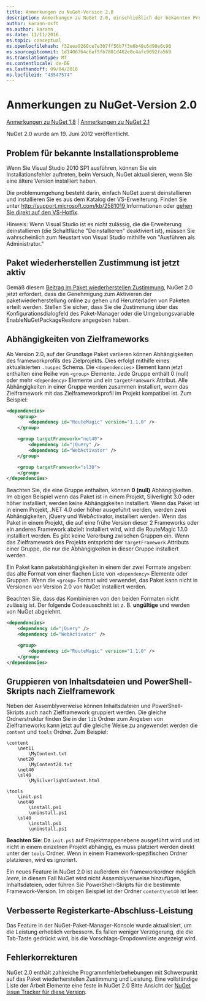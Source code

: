 ```yaml
---
title: Anmerkungen zu NuGet-Version 2.0
description: Anmerkungen zu NuGet 2.0, einschließlich der bekannten Probleme, Fehlerkorrekturen, hinzugefügter Features und DCRs.
author: karann-msft
ms.author: karann
ms.date: 11/11/2016
ms.topic: conceptual
ms.openlocfilehash: f32eea9260ce7e307ff56b7f3e6b48c6d98e6c90
ms.sourcegitcommit: 1d1406764c6af5fb7801d462e0c4afc9092fa569
ms.translationtype: MT
ms.contentlocale: de-DE
ms.lasthandoff: 09/04/2018
ms.locfileid: "43547574"
---
```

# <a name="nuget-20-release-notes"></a>Anmerkungen zu NuGet-Version 2.0

[Anmerkungen zu NuGet 1.8](../release-notes/nuget-1.8.md) | [Anmerkungen zu NuGet 2.1](../release-notes/nuget-2.1.md)

NuGet 2.0 wurde am 19. Juni 2012 veröffentlicht.

## <a name="known-installation-issue"></a>Problem für bekannte Installationsprobleme
Wenn Sie Visual Studio 2010 SP1 ausführen, können Sie ein Installationsfehler auftreten, beim Versuch, NuGet aktualisieren, wenn Sie eine ältere Version installiert haben.

Die problemumgehung besteht darin, einfach NuGet zuerst deinstallieren und installieren Sie es aus dem Katalog der VS-Erweiterung.  Finden Sie unter [ http://support.microsoft.com/kb/2581019 ](http://support.microsoft.com/kb/2581019) Informationen oder [gehen Sie direkt auf den VS-Hotfix](http://bit.ly/vsixcertfix).

Hinweis: Wenn Visual Studio ist es nicht zulässig, die die Erweiterung deinstallieren (die Schaltfläche "Deinstallieren" deaktiviert ist), müssen Sie wahrscheinlich zum Neustart von Visual Studio mithilfe von "Ausführen als Administrator."

## <a name="package-restore-consent-is-now-active"></a>Paket wiederherstellen Zustimmung ist jetzt aktiv

Gemäß diesem [Beitrag im Paket wiederherstellen Zustimmung](http://blog.nuget.org/20120518/package-restore-and-consent.html), NuGet 2.0 jetzt erfordert, dass die Genehmigung zum Aktivieren der paketwiederherstellung online zu gehen und Herunterladen von Paketen erteilt werden. Stellen Sie sicher, dass Sie die Zustimmung über das Konfigurationsdialogfeld des Paket-Manager oder die Umgebungsvariable EnableNuGetPackageRestore angegeben haben.

## <a name="group-dependencies-by-target-frameworks"></a>Abhängigkeiten von Zielframeworks

Ab Version 2.0, auf der Grundlage Paket variieren können Abhängigkeiten des frameworkprofils des Zielprojekts. Dies erfolgt mithilfe eines aktualisierten `.nuspec` Schema. Die `<dependencies>` Element kann jetzt enthalten eine Reihe von `<group>` Elemente. Jede Gruppe enthält 0 (null) oder mehr `<dependency>` Elemente und ein `targetFramework` Attribut. Alle Abhängigkeiten in einer Gruppe werden zusammen installiert, wenn das Zielframework mit das Zielframeworkprofil im Projekt kompatibel ist. Zum Beispiel:

```xml
<dependencies>
    <group>
        <dependency id="RouteMagic" version="1.1.0" />
    </group>

    <group targetFramework="net40">
        <dependency id="jQuery" />
        <dependency id="WebActivator" />
    </group>

    <group targetFramework="sl30">
    </group>
</dependencies>
```

Beachten Sie, die eine Gruppe enthalten, können **0 (null)** Abhängigkeiten. Im obigen Beispiel wenn das Paket ist in einem Projekt, Silverlight 3.0 oder höher installiert, werden keine Abhängigkeiten installiert. Wenn das Paket ist in einem Projekt, .NET 4.0 oder höher ausgeführt werden, werden zwei Abhängigkeiten, jQuery und WebActivator, installiert werden.  Wenn das Paket in einem Projekt, die auf eine frühe Version dieser 2 Frameworks oder ein anderes Framework abzielt installiert wird, wird die RouteMagic 1.1.0 installiert werden. Es gibt keine Vererbung zwischen Gruppen ein. Wenn das Zielframework des Projekts entspricht der `targetFramework` Attributs einer Gruppe, die nur die Abhängigkeiten in dieser Gruppe installiert werden.

Ein Paket kann paketabhängigkeiten in einem der zwei Formate angeben: das alte Format von einer flachen Liste von `<dependency>` Elemente oder Gruppen. Wenn die `<group>` Format wird verwendet, das Paket kann nicht in Versionen vor Version 2.0 von NuGet installiert werden.

Beachten Sie, dass das Kombinieren von den beiden Formaten nicht zulässig ist. Der folgende Codeausschnitt ist z. B. **ungültige** und werden von NuGet abgelehnt.

```xml
<dependencies>
    <dependency id="jQuery" />
    <dependency id="WebActivator" />

    <group>
        <dependency id="RouteMagic" version="1.1.0" />
    </group>
</dependencies>
```

## <a name="grouping-content-files-and-powershell-scripts-by-target-framework"></a>Gruppieren von Inhaltsdateien und PowerShell-Skripts nach Zielframework

Neben der Assemblyverweise können Inhaltsdateien und PowerShell-Skripts auch nach Zielframework gruppiert werden. Die gleiche Ordnerstruktur finden Sie in der `lib` Ordner zum Angeben von Zielframeworks kann jetzt auf die gleiche Weise zu angewendet werden die `content` und `tools` Ordner. Zum Beispiel:

    \content
        \net11
            \MyContent.txt
        \net20
            \MyContent20.txt
        \net40
        \sl40
            \MySilverlightContent.html

    \tools
        \init.ps1
        \net40
            \install.ps1
            \uninstall.ps1
        \sl40
            \install.ps1
            \uninstall.ps1

**Beachten Sie**: Da `init.ps1` auf Projektmappenebene ausgeführt wird und ist nicht in einem einzelnen Projekt abhängig, es muss platziert werden direkt unter der `tools` Ordner. Wenn in einem Framework-spezifischen Ordner platzieren, wird es ignoriert.

Ein neues Feature in NuGet 2.0 ist außerdem ein frameworkordner möglich *leere*, in diesem Fall NuGet wird nicht Assemblyverweise hinzufügen, Inhaltsdateien, oder führen Sie PowerShell-Skripts für die bestimmte Framework-Version. Im obigen Beispiel ist der Ordner `content\net40` ist leer.

## <a name="improved-tab-completion-performance"></a>Verbesserte Registerkarte-Abschluss-Leistung
Das Feature in der NuGet-Paket-Manager-Konsole wurde aktualisiert, um die Leistung erheblich verbessern. Es fallen weniger Verzögerung, die die Tab-Taste gedrückt wird, bis die Vorschlags-Dropdownliste angezeigt wird.

## <a name="bug-fixes"></a>Fehlerkorrekturen
NuGet 2.0 enthält zahlreiche Programmfehlerbehebungen mit Schwerpunkt auf das Paket wiederherstellen Zustimmung und Leistung.
Eine vollständige Liste der Arbeit Elemente eine feste in NuGet 2.0 Bitte Ansicht der [NuGet Issue Tracker für diese Version](http://nuget.codeplex.com/workitem/list/advanced?keyword=&status=Closed&type=All&priority=All&release=NuGet%202.0&assignedTo=All&component=All&sortField=Votes&sortDirection=Descending&page=0).
